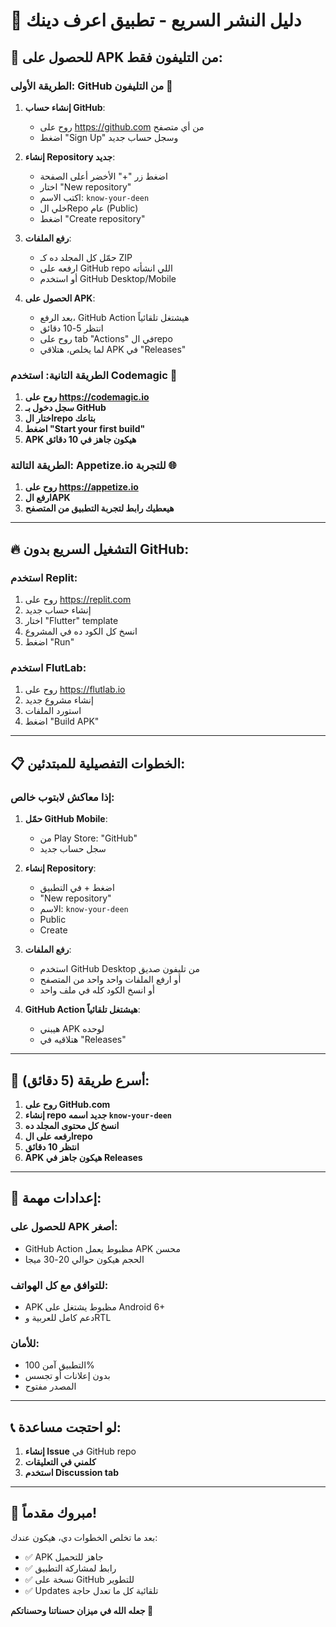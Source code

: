 # 🚀 دليل النشر السريع - تطبيق اعرف دينك

## 📱 للحصول على APK من التليفون فقط:

### الطريقة الأولى: GitHub من التليفون 📲

1. **إنشاء حساب GitHub**:
   - روح على https://github.com من أي متصفح
   - اضغط "Sign Up" وسجل حساب جديد

2. **إنشاء Repository جديد**:
   - اضغط زر "+" الأخضر أعلى الصفحة
   - اختار "New repository"
   - اكتب الاسم: `know-your-deen`
   - خلي الRepo عام (Public)
   - اضغط "Create repository"

3. **رفع الملفات**:
   - حمّل كل المجلد ده كـ ZIP
   - ارفعه على GitHub repo اللي انشأته
   - أو استخدم GitHub Desktop/Mobile

4. **الحصول على APK**:
   - بعد الرفع، GitHub Action هيشتغل تلقائياً
   - انتظر 5-10 دقائق
   - روح على tab "Actions" في الrepo
   - لما يخلص، هتلاقي APK في "Releases"

### الطريقة التانية: استخدم Codemagic 🎯

1. **روح على https://codemagic.io**
2. **سجل دخول بـ GitHub**
3. **اختار الrepo بتاعك**
4. **اضغط "Start your first build"**
5. **APK هيكون جاهز في 10 دقائق**

### الطريقة التالتة: Appetize.io للتجربة 🌐

1. **روح على https://appetize.io**
2. **ارفع الAPK** 
3. **هيعطيك رابط لتجربة التطبيق من المتصفح**

---

## 🔥 التشغيل السريع بدون GitHub:

### استخدم Replit:
1. روح على https://replit.com
2. إنشاء حساب جديد
3. اختار "Flutter" template
4. انسخ كل الكود ده في المشروع
5. اضغط "Run"

### استخدم FlutLab:
1. روح على https://flutlab.io
2. إنشاء مشروع جديد
3. استورد الملفات
4. اضغط "Build APK"

---

## 📋 الخطوات التفصيلية للمبتدئين:

### إذا معاكش لابتوب خالص:

1. **حمّل GitHub Mobile**:
   - من Play Store: "GitHub"
   - سجل حساب جديد

2. **إنشاء Repository**:
   - اضغط + في التطبيق
   - "New repository"
   - الاسم: `know-your-deen`
   - Public
   - Create

3. **رفع الملفات**:
   - استخدم GitHub Desktop من تليفون صديق
   - أو ارفع الملفات واحد واحد من المتصفح
   - أو انسخ الكود كله في ملف واحد

4. **GitHub Action هيشتغل تلقائياً**:
   - هيبني APK لوحده
   - هتلاقيه في "Releases"

---

## 🎯 أسرع طريقة (5 دقائق):

1. **روح على GitHub.com**
2. **إنشاء repo جديد اسمه `know-your-deen`**
3. **انسخ كل محتوى المجلد ده**
4. **ارفعه على الrepo**
5. **انتظر 10 دقائق**
6. **APK هيكون جاهز في Releases**

---

## 🔧 إعدادات مهمة:

### للحصول على APK أصغر:
- GitHub Action مظبوط يعمل APK محسن
- الحجم هيكون حوالي 20-30 ميجا

### للتوافق مع كل الهواتف:
- APK مظبوط يشتغل على Android 6+
- دعم كامل للعربية وRTL

### للأمان:
- التطبيق آمن 100%
- بدون إعلانات أو تجسس
- المصدر مفتوح

---

## 📞 لو احتجت مساعدة:

1. **إنشاء Issue** في GitHub repo
2. **كلمني في التعليقات**
3. **استخدم Discussion tab**

---

## 🎉 مبروك مقدماً!

بعد ما تخلص الخطوات دي، هيكون عندك:
- ✅ APK جاهز للتحميل
- ✅ رابط لمشاركة التطبيق
- ✅ نسخة على GitHub للتطوير
- ✅ Updates تلقائية كل ما تعدل حاجة

**جعله الله في ميزان حسناتنا وحسناتكم 🤲**